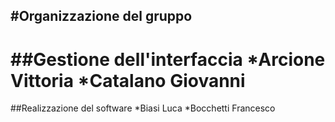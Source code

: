 #Organizzazione del gruppo
--------------------------
##Gestione dell'interfaccia
*Arcione Vittoria
*Catalano Giovanni
============================
##Realizzazione del software
*Biasi Luca
*Bocchetti Francesco
